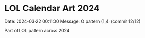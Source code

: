 # LOL Calendar Art 2024

Date: 2024-03-22 00:11:00
Message: O pattern (1,4) (commit 12/12)

Part of LOL pattern across 2024
